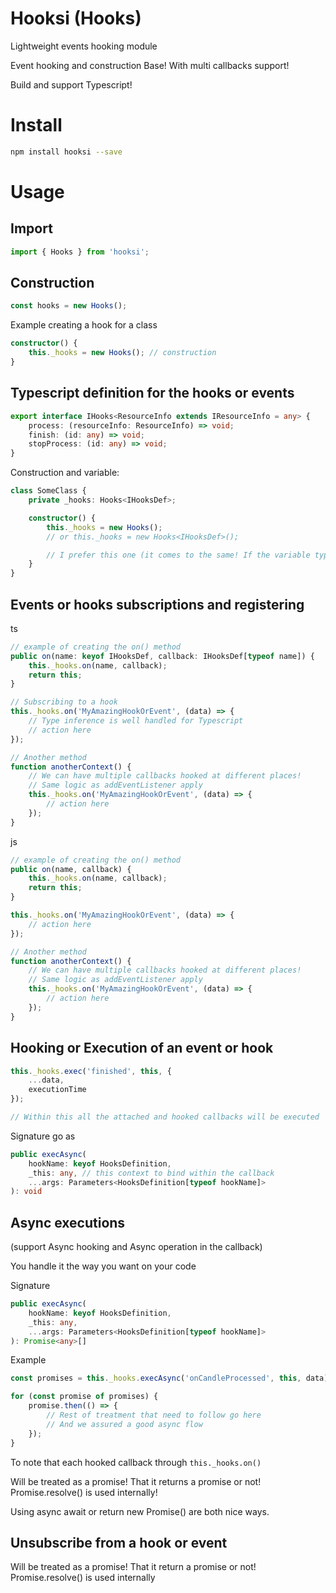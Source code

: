 # Hooksi (Hooks)
Lightweight events hooking module

Event hooking and construction Base! With multi callbacks support!

Build and support Typescript!

# Install

```sh
npm install hooksi --save
```

# Usage

## Import

```ts
import { Hooks } from 'hooksi';
```

## Construction

```ts
const hooks = new Hooks();
```

Example creating a hook for a class

```ts
constructor() {
    this._hooks = new Hooks(); // construction
}
```

## Typescript definition for the hooks or events

```ts
export interface IHooks<ResourceInfo extends IResourceInfo = any> {
    process: (resourceInfo: ResourceInfo) => void;
    finish: (id: any) => void;
    stopProcess: (id: any) => void;
}
```

Construction and variable:

```ts
class SomeClass {
    private _hooks: Hooks<IHooksDef>;

    constructor() {
        this._hooks = new Hooks();
        // or this._hooks = new Hooks<IHooksDef>();

        // I prefer this one (it comes to the same! If the variable type is already correctly set)
    }
}
```

## Events or hooks subscriptions and registering

ts

```ts
// example of creating the on() method
public on(name: keyof IHooksDef, callback: IHooksDef[typeof name]) {
    this._hooks.on(name, callback);
    return this;
}

// Subscribing to a hook
this._hooks.on('MyAmazingHookOrEvent', (data) => {
    // Type inference is well handled for Typescript
    // action here
});

// Another method
function anotherContext() {
    // We can have multiple callbacks hooked at different places!
    // Same logic as addEventListener apply
    this._hooks.on('MyAmazingHookOrEvent', (data) => {
        // action here
    });
}
```

js

```js
// example of creating the on() method
public on(name, callback) {
    this._hooks.on(name, callback);
    return this;
}

this._hooks.on('MyAmazingHookOrEvent', (data) => {
    // action here
});

// Another method
function anotherContext() {
    // We can have multiple callbacks hooked at different places!
    // Same logic as addEventListener apply
    this._hooks.on('MyAmazingHookOrEvent', (data) => {
        // action here
    });
}
```

## Hooking or Execution of an event or hook

```ts
this._hooks.exec('finished', this, {
    ...data,
    executionTime
});

// Within this all the attached and hooked callbacks will be executed

```

Signature go as

```ts
public execAsync(
    hookName: keyof HooksDefinition,
    _this: any, // this context to bind within the callback
    ...args: Parameters<HooksDefinition[typeof hookName]>
): void
```

## Async executions

(support Async hooking and Async operation in the callback)

You handle it the way you want on your code

Signature

```ts
public execAsync(
    hookName: keyof HooksDefinition,
    _this: any,
    ...args: Parameters<HooksDefinition[typeof hookName]>
): Promise<any>[]
```

Example

```ts
const promises = this._hooks.execAsync('onCandleProcessed', this, data);

for (const promise of promises) {
    promise.then(() => {
        // Rest of treatment that need to follow go here
        // And we assured a good async flow 
    });
}
```
To note that each hooked callback through `this._hooks.on()`

Will be treated as a promise! That it returns a promise or not! Promise.resolve() is used internally!

Using async await or return new Promise() are both nice ways.


## Unsubscribe from a hook or event

Will be treated as a promise! That it return a promise or not! Promise.resolve() is used internally
